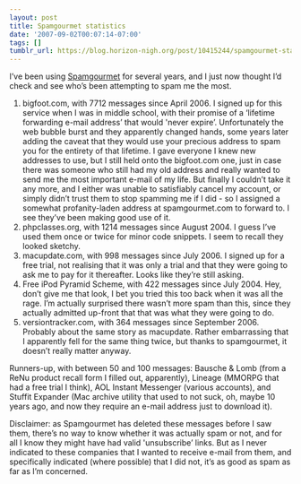 ```yaml
---
layout: post
title: Spamgourmet statistics
date: '2007-09-02T00:07:14-07:00'
tags: []
tumblr_url: https://blog.horizon-nigh.org/post/10415244/spamgourmet-statistics
---
```

I’ve been using [Spamgourmet](http://www.spamgourmet.com) for several years, and I just now thought I’d check and see who’s been attempting to spam me the most.

1. bigfoot.com, with 7712 messages since April 2006. I signed up for this service when I was in middle school, with their promise of a ‘lifetime forwarding e-mail address’ that would 'never expire’. Unfortunately the web bubble burst and they apparently changed hands, some years later adding the caveat that they would use your precious address to spam you for the entirety of that lifetime. I gave everyone I knew new addresses to use, but I still held onto the bigfoot.com one, just in case there was someone who still had my old address and really wanted to send me the most important e-mail of my life. But finally I couldn’t take it any more, and I either was unable to satisfiably cancel my account, or simply didn’t trust them to stop spamming me if I did - so I assigned a somewhat profanity-laden address at spamgourmet.com to forward to. I see they’ve been making good use of it.
2. phpclasses.org, with 1214 messages since August 2004. I guess I’ve used them once or twice for minor code snippets. I seem to recall they looked sketchy.
3. macupdate.com, with 998 messages since July 2006. I signed up for a free trial, not realising that it was only a trial and that they were going to ask me to pay for it thereafter. Looks like they’re still asking.
4. Free iPod Pyramid Scheme, with 422 messages since July 2004. Hey, don’t give me that look, I bet you tried this too back when it was all the rage. I’m actually surprised there wasn’t more spam than this, since they actually admitted up-front that that was what they were going to do.  
5. versiontracker.com, with 364 messages since September 2006. Probably about the same story as macupdate. Rather embarrassing that I apparently fell for the same thing twice, but thanks to spamgourmet, it doesn’t really matter anyway.

Runners-up, with between 50 and 100 messages: Bausche & Lomb (from a ReNu product recall form I filled out, apparently), Lineage (MMORPG that had a free trial I think), AOL Instant Messenger (various accounts), and Stuffit Expander (Mac archive utility that used to not suck, oh, maybe 10 years ago, and now they require an e-mail address just to download it).

Disclaimer: as Spamgourmet has deleted these messages before I saw them, there’s no way to know whether it was actually spam or not, and for all I know they might have had valid 'unsubscribe’ links. But as I never indicated to these companies that I wanted to receive e-mail from them, and specifically indicated (where possible) that I did not, it’s as good as spam as far as I’m concerned.

